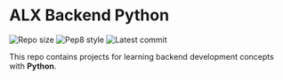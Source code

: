 # ALX Backend Python

![Repo size](https://img.shields.io/github/repo-size/Ohimoiza1205/alx-backend-python)
![Pep8 style](https://img.shields.io/badge/PEP8-style%20guide-purple?style=round-square)
![Latest commit](https://img.shields.io/github/last-commit/Ohimoiza1205/alx-backend-python/main?style=round-square)

This repo contains projects for learning backend development concepts with __Python__.
